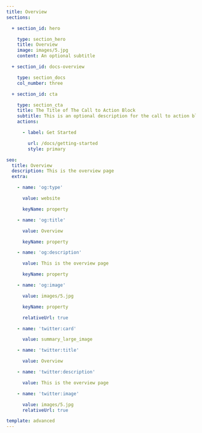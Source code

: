 ```yaml
---
title: Overview
sections:

  + section_id: hero

    type: section_hero
    title: Overview
    image: images/5.jpg
    content: An optional subtitle

  + section_id: docs-overview

    type: section_docs
    col_number: three

  + section_id: cta

    type: section_cta
    title: The Title of The Call to Action Block
    subtitle: This is an optional description for the call to action block.
    actions:

      - label: Get Started

        url: /docs/getting-started
        style: primary

seo:
  title: Overview
  description: This is the overview page
  extra:

    - name: 'og:type'

      value: website

      keyName: property

    - name: 'og:title'

      value: Overview

      keyName: property

    - name: 'og:description'

      value: This is the overview page

      keyName: property

    - name: 'og:image'

      value: images/5.jpg

      keyName: property

      relativeUrl: true

    - name: 'twitter:card'

      value: summary_large_image

    - name: 'twitter:title'

      value: Overview

    - name: 'twitter:description'

      value: This is the overview page

    - name: 'twitter:image'

      value: images/5.jpg
      relativeUrl: true

template: advanced
---
```

